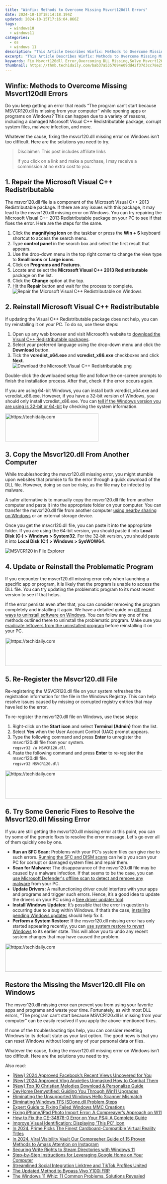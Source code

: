 ```yaml
---
title: "Winfix: Methods to Overcome Missing Msvcrt120dll Errors"
date: 2024-10-13T18:14:18.194Z
updated: 2024-10-15T17:16:04.866Z
tags:
  - windows10
  - windows11
categories:
  - os
  - windows 11
description: "This Article Describes Winfix: Methods to Overcome Missing Msvcrt120dll Errors"
excerpt: "This Article Describes Winfix: Methods to Overcome Missing Msvcrt120dll Errors"
keywords: Fix Msvcrt120dll Error,Overcoming DLL Missing,Solve Msvcrt120dll Issue,Windows Error Fixation,DLL Restoration Methods,Handling System Crashes,Msvcrt120dll Recovery Tips
thumbnail: https://thmb.techidaily.com/bab37a5357094e09dd42f37d3cc78e25fe907bbcf4a7b3121bebc119dc83e730.jpg
---
```


## Winfix: Methods to Overcome Missing Msvcrt120dll Errors

 Do you keep getting an error that reads “The program can’t start because MSVCR120.dll is missing from your computer” while opening apps or programs on Windows? This can happen due to a variety of reasons, including a damaged Microsoft Visual C++ Redistributable package, corrupt system files, malware infection, and more.

 Whatever the cause, fixing the msvcr120.dll missing error on Windows isn’t too difficult. Here are the solutions you need to try.

>  Disclaimer: This post includes affiliate links
>
>  If you click on a link and make a purchase, I may receive a commission at no extra cost to you.
>

## 1\. Repair the Microsoft Visual C++ Redistributable

 The msvcr120.dll file is a component of the Microsoft Visual C++ 2013 Redistributable package. If there are any issues with this package, it may lead to the msvcr120.dll missing error on Windows. You can try repairing the Microsoft Visual C++ 2013 Redistributable package on your PC to see if that fixes the error. Here are the steps for the same.

1. Click the **magnifying icon** on the taskbar or press the **Win + S** keyboard shortcut to access the search menu.
2. Type **control panel** in the search box and select the first result that appears.
3. Use the drop-down menu in the top right corner to change the view type to **Small icons** or **Large icons**.
4. Click on **Programs and Features**.
5. Locate and select the **Microsoft Visual C++ 2013 Redistributable** package on the list.
6. Click the **Change** option at the top.
7. Hit the **Repair** button and wait for the process to complete.  
![Repair the Microsoft Visual C++ Redistributable on Windows](https://static1.makeuseofimages.com/wordpress/wp-content/uploads/2023/05/repair-the-microsoft-visual-c-redistributable-on-windows.jpg)

## 2\. Reinstall Microsoft Visual C++ Redistributable

 If updating the Visual C++ Redistributable package does not help, you can try reinstalling it on your PC. To do so, use these steps:

1. Open up any web browser and visit Microsoft’s website to [download the Visual C++ Redistributable packages](https://www.microsoft.com/en-ph/download/details.aspx?id=40784).
2. Select your preferred language using the drop-down menu and click the **Download** button.
3. Tick the **vcredist\_x64.exe** and **vcredist\_x86.exe** checkboxes and click **Next**.  
![Download the Microsoft Visual C++ Redistributable.png](https://static1.makeuseofimages.com/wordpress/wp-content/uploads/2023/05/download-the-microsoft-visual-c-redistributable-png.jpg)

 Double-click the downloaded setup file and follow the on-screen prompts to finish the installation process. After that, check if the error occurs again.

 If you are using 64-bit Windows, you can install both vcredist\_x64.exe and vcredist\_x86.exe. However, if you have a 32-bit version of Windows, you should only install vcredist\_x86.exe. You can [tell if the Windows version you are using is 32-bit or 64-bit](https://www.makeuseof.com/tag/4-easy-ways-to-know-if-youre-on-a-64-bit-version-of-windows/) by checking the system information.

<!-- affiliate ads begin -->
<a href="https://aligracehair.sjv.io/c/5597632/1925544/19272" target="_top" id="1925544">
  <img src="//a.impactradius-go.com/display-ad/19272-1925544" border="0" alt="https://techidaily.com" width="300" height="90"/>
</a>
<img height="0" width="0" src="https://aligracehair.sjv.io/i/5597632/1925544/19272" style="position:absolute;visibility:hidden;" border="0" />
<!-- affiliate ads end -->

## 3\. Copy the Msvcr120.dll From Another Computer

 While troubleshooting the msvcr120.dll missing error, you might stumble upon websites that promise to fix the error through a quick download of the DLL file. However, doing so can be risky, as the file may be infected by malware.

 A safer alternative is to manually copy the msvcr120.dll file from another computer and paste it into the appropriate folder on your computer. You can transfer the msvcr120.dll file from another computer [using nearby sharing on WIndows](https://www.makeuseof.com/how-to-use-nearby-sharing-on-windows-11/) or an external storage device.

 Once you get the msvcr120.dll file, you can paste it into the appropriate folder. If you are using the 64-bit version, you should paste it into **Local Disk (C:) > Windows > System32**. For the 32-bit version, you should paste it into **Local Disk (C:) > Windows > SysWOW64**.

![MSVCR120 in File Explorer](https://static1.makeuseofimages.com/wordpress/wp-content/uploads/2023/05/msvcr120-in-file-explorer.jpg)

## 4\. Update or Reinstall the Problematic Program

 If you encounter the msvcr120.dll missing error only when launching a specific app or program, it is likely that the program is unable to access the DLL file. You can try updating the problematic program to its most recent version to see if that helps.

 If the error persists even after that, you can consider removing the program completely and installing it again. We have a detailed guide on [different ways to uninstall software on Windows](https://www.makeuseof.com/windows-11-different-ways-to-uninstall-software/). You can follow any one of the methods outlined there to uninstall the problematic program. Make sure you [eradicate leftovers from the uninstalled program](https://www.makeuseof.com/windows-remove-leftovers-uninstalled-software/) before reinstalling it on your PC.

<!-- affiliate ads begin -->
<a href="https://unicoeye.pxf.io/c/5597632/2134495/18498" target="_top" id="2134495">
  <img src="//a.impactradius-go.com/display-ad/18498-2134495" border="0" alt="https://techidaily.com" width="728" height="90"/>
</a>
<img height="0" width="0" src="https://unicoeye.pxf.io/i/5597632/2134495/18498" style="position:absolute;visibility:hidden;" border="0" />
<!-- affiliate ads end -->

## 5\. Re-Register the Msvcr120.dll File

 Re-registering the MSVCR120.dll file on your system refreshes the registration information for the file in the Windows Registry. This can help resolve issues caused by missing or corrupted registry entries that may have led to the error.

 To re-register the msvcr120.dll file on Windows, use these steps:

1. Right-click on the **Start icon** and select **Terminal (Admin)** from the list.
2. Select **Yes** when the User Account Control (UAC) prompt appears.
3. Type the following command and press **Enter** to unregister the msvcr120.dll file from your system.  
`regsvr32 /u MSVCR120.dll`
4. Paste the following command and press **Enter** to re-register the msvcr120.dll file.  
`regsvr32 MSVCR120.dll`

<!-- affiliate ads begin -->
<a href="https://appsumo.8odi.net/c/5597632/2082541/7443" target="_top" id="2082541">
  <img src="//a.impactradius-go.com/display-ad/7443-2082541" border="0" alt="https://techidaily.com" width="728" height="90"/>
</a>
<img height="0" width="0" src="https://appsumo.8odi.net/i/5597632/2082541/7443" style="position:absolute;visibility:hidden;" border="0" />
<!-- affiliate ads end -->

## 6\. Try Some Generic Fixes to Resolve the Msvcr120.dll Missing Error

 If you are still getting the msvcr120.dll missing error at this point, you can try some of the generic fixes to resolve the error message. Let's go over all of them quickly one by one.

* **Run an SFC Scan:** Problems with your PC's system files can give rise to such errors. [Running the SFC and DISM scans](https://www.makeuseof.com/difference-between-chkdsk-sfc-and-dism-in-windows-10/) can help you scan your PC for corrupt or damaged system files and repair them.
* **Scan for Malware:** The disappearance of the msvcr120.dll file may be caused by a malware infection. If that seems to be the case, you can [use Microsoft Defender's offline scan to detect and remove any malware](https://www.makeuseof.com/how-to-remove-malware-using-microsoft-defenders-offline-scan/) from your PC.
* **Update Drivers:** A malfunctioning driver could interfere with your apps and programs and trigger such errors. Hence, it’s a good idea to update the drivers on your PC using a [free driver updater tool](https://www.makeuseof.com/windows-best-free-driver-updaters/).
* **Install Windows Updates:** It’s possible that the error in question is occurring due to a bug within Windows. If that’s the case, [installing pending Windows updates](https://www.makeuseof.com/windows-11-install-updates/) should help fix it.
* **Perform a System Restore:** If the msvcr120.dll missing error has only started appearing recently, you can [use system restore to revert Windows](https://www.makeuseof.com/use-system-restore-windows/) to its earlier state. This will allow you to undo any recent system changes that may have caused the problem.

<!-- affiliate ads begin -->
<a href="https://appsumo.8odi.net/c/5597632/2130885/7443" target="_top" id="2130885">
  <img src="//a.impactradius-go.com/display-ad/7443-2130885" border="0" alt="https://techidaily.com" width="600" height="90"/>
</a>
<img height="0" width="0" src="https://appsumo.8odi.net/i/5597632/2130885/7443" style="position:absolute;visibility:hidden;" border="0" />
<!-- affiliate ads end -->

## Restore the Missing the Msvcr120.dll File on Windows

 The msvcr120.dll missing error can prevent you from using your favorite apps and programs and waste your time. Fortunately, as with most DLL errors, “The program can’t start because MSVCR120.dll is missing from your computer” can be easily resolved if you apply the above-mentioned fixes.

 If none of the troubleshooting tips help, you can consider resetting Windows to its default state as your last option. The good news is that you can reset Windows without losing any of your personal data or files.

 Whatever the cause, fixing the msvcr120.dll missing error on Windows isn’t too difficult. Here are the solutions you need to try.

<ins class="adsbygoogle"
      style="display:block"
      data-ad-client="ca-pub-7571918770474297"
      data-ad-slot="8358498916"
      data-ad-format="auto"
      data-full-width-responsive="true"></ins>
    

<span class="atpl-alsoreadstyle">Also read:</span>
<div><ul>
<li><a href="https://facebook-video-recording.techidaily.com/new-2024-approved-facebooks-recent-views-uncovered-for-you/"><u>[New] 2024 Approved Facebook’s Recent Views Uncovered for You</u></a></li>
<li><a href="https://youtube-webster.techidaily.com/024-approved-vlog-anxieties-unmasked-how-to-combat-them/"><u>[New] 2024 Approved Vlog Anxieties Unmasked How to Combat Them</u></a></li>
<li><a href="https://fox-hovers.techidaily.com/new-top-10-christian-melodies-download-and-personalize-guide/"><u>[New] Top 10 Christian Melodies Download & Personalize Guide</u></a></li>
<li><a href="https://win11.techidaily.com/devhome-demystified-guiding-you-through-win11-upgrades/"><u>DevHome Demystified: Guiding You Through Win11 Upgrades</u></a></li>
<li><a href="https://win11.techidaily.com/eliminating-the-unsupported-windows-hello-scanner-mismatch/"><u>Eliminating the Unsupported Windows Hello Scanner Mismatch</u></a></li>
<li><a href="https://win11.techidaily.com/eliminating-windows-11s-isdonedll-problem-steps/"><u>Eliminating Windows 11'S ISDone.dll Problem Steps</u></a></li>
<li><a href="https://win11.techidaily.com/expert-guide-to-fixing-failed-windows-mmc-creations/"><u>Expert Guide to Fixing Failed Windows MMC Creations</u></a></li>
<li><a href="https://win11.techidaily.com/fixing-iphoneipad-photo-import-error-a-compreayers-approach-on-w11/"><u>Fixing iPhone/iPad Photo Import Error: A Compreayer’s Approach on W11</u></a></li>
<li><a href="https://win-howtos.techidaily.com/how-to-fix-the-ce-34878-0-error-on-your-ps4-a-complete-guide/"><u>How to Fix the CE-34878-0 Error on Your PS4: A Complete Guide</u></a></li>
<li><a href="https://win11.techidaily.com/improve-visual-identification-displaying-this-pc-icon/"><u>Improve Visual Identification: Displaying 'This PC' Icon</u></a></li>
<li><a href="https://extra-skills.techidaily.com/in-2024-prime-picks-the-finest-cardboard-compatible-virtual-reality-titles/"><u>In 2024, Prime Picks The Finest Cardboard-Compatible Virtual Reality Titles</u></a></li>
<li><a href="https://instagram-videos.techidaily.com/in-2024-viral-visibility-vault-our-compreeher-guide-of-15-proven-methods-to-amass-attention-on-instagram/"><u>In 2024, Viral Visibility Vault Our Compreeher Guide of 15 Proven Methods to Amass Attention on Instagram</u></a></li>
<li><a href="https://win11.techidaily.com/securing-write-rights-to-steam-directories-with-windows-11/"><u>Securing Write Rights to Steam Directories with Windows 11</u></a></li>
<li><a href="https://tech-renaissance.techidaily.com/step-by-step-instructions-for-leveraging-google-home-on-your-computer/"><u>Step-by-Step Instructions for Leveraging Google Home on Your Computer</u></a></li>
<li><a href="https://extra-hints.techidaily.com/streamlined-social-integration-linktree-and-tiktok-profiles-united/"><u>Streamlined Social Integration Linktree and TikTok Profiles United</u></a></li>
<li><a href="https://bypass-frp.techidaily.com/the-updated-method-to-bypass-vivo-y100i-frp-by-drfone-android/"><u>The Updated Method to Bypass Vivo Y100i FRP</u></a></li>
<li><a href="https://win11.techidaily.com/the-windows-11-whiz-11-common-problems-solutions-revealed/"><u>The Windows 11 Whiz: 11 Common Problems, Solutions Revealed</u></a></li>
</ul></div>

